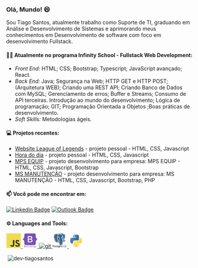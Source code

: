 ### Olá, Mundo! 😄

Sou Tiago Santos, atualmente trabalho como Suporte de TI, graduando em Análise e Desenvolvimento de Sistemas e aprimorando meus conhecimentos em Desenvolvimento de software com foco em desenvolvimento Fullstack.

#### 👨‍💻 **Atualmente no programa Infinity School - Fullstack Web Development:**

- *Front End:* HTML; CSS; Bootstrap; Typescript; JavaScript avançado; React.
- *Back End:* Java; Segurança na Web; HTTP GET e HTTP POST; (Arquitetura WEB); Criando uma REST API; Criando Banco de Dados com MySQL; Gerenciamento de erros; Buffer e Streams; Consumo de API terceiras. Introdução ao mundo do desenvolvimento; Lógica de programação; GIT; Programação Orientada a Objetos ;Boas práticas de desenvolvimento.
- *Soft Skills:* Metodologias ágeis.

#### 💻 **Projetos recentes:**
- [Website League of Legends](https://github.com/dev-tiagosantos/League-of-legends-website-onepage) - projeto pessoal - HTML, CSS, Javascript
- [Hora do dia]( https://github.com/dev-tiagosantos/hora-do-dia) - projeto pessoal - HTML, CSS, Javascript
- [MPS EQUIP]( https://www.mpsequip.com.br/) - projeto desenvolvimento para empresa: MPS EQUIP - HTML, CSS, Javascript, Bootstrap
- [MS MANUTENÇÃO]( https://msmanutencao.com.br//) - projeto desenvolvimento para empresa: MS MANUTENÇÃO - HTML, CSS, Javascript, Bootstrap, PHP



#### 📫 **Você pode me encontrar em:**

[![Linkedin Badge](https://img.shields.io/badge/-LinkedIn-blue?style=flat&logo=Linkedin&logoColor=white&link=https://www.linkedin.com/in/tiagosilvabr/)](https://www.linkedin.com/in/tiagosilvabr/)
[![Outlook Badge](https://img.shields.io/badge/-Outlook-267ACA?style=flat&logo=Microsoft-Outlook&logoColor=white&link=mailto:tiagosantos.dev@outlook.com)](mailto:tiagosantos.dev@outlook.com)

#### ⚙️ **Languages and Tools:**
<p align="left">
 <a href="https://developer.mozilla.org/en-US/docs/Web/JavaScript" target="_blank"> <img src="https://raw.githubusercontent.com/devicons/devicon/master/icons/javascript/javascript-original.svg" alt="javascript" width="40" height="40"/> </a> 
 <a href="https://getbootstrap.com" target="_blank"> <img src="https://raw.githubusercontent.com/devicons/devicon/master/icons/bootstrap/bootstrap-plain-wordmark.svg" alt="bootstrap" width="40" height="40"/> </a>
<a href="https://git-scm.com/" target="_blank"> <img src="https://www.vectorlogo.zone/logos/git-scm/git-scm-icon.svg" alt="git" width="40" height="40"/> </a>
<a href="https://www.postgresql.org" target="_blank"> <img src="https://raw.githubusercontent.com/devicons/devicon/master/icons/postgresql/postgresql-original-wordmark.svg" alt="postgresql" width="40" height="40"/> </a>
 <a href="https://www.python.org" target="_blank"> <img src="https://raw.githubusercontent.com/devicons/devicon/master/icons/python/python-original.svg" alt="python" width="40" height="40"/> </a>  
 </p>

<p>&nbsp;<img align="center" src="https://github-readme-stats.vercel.app/api?username=dev-tiagosantos&show_icons=true&locale=en" alt="dev-tiagosantos" /></p>


